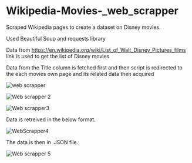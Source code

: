 # Wikipedia-Movies-_web_scrapper

Scraped Wikipedia pages to create a dataset on Disney movies.

Used Beautiful Soup and requests library

Data from https://en.wikipedia.org/wiki/List_of_Walt_Disney_Pictures_films link is used to get the list of Disney movies  

Data from the Title column is fetched first and then script is redirected to the each movies own page and its related data then acquired

![web scrapper](https://user-images.githubusercontent.com/56105570/211665703-ec8d8dea-e28e-49d9-bb02-8ba96e27a729.PNG)

![Web scrapper 2](https://user-images.githubusercontent.com/56105570/211666460-931f2041-6cb2-46c3-b55e-4f8382a3d2c9.PNG)

![Web scrapper3](https://user-images.githubusercontent.com/56105570/211666495-43327738-bd27-46b3-bb1c-771421278b64.PNG)

Data is retreived in the below format.

![WebScrapper4](https://user-images.githubusercontent.com/56105570/211666992-e35bb376-b4e8-4160-9c62-145f9a6196a0.PNG)

The data is then in .JSON file.

![Web scrapper 5](https://user-images.githubusercontent.com/56105570/212447077-000172b0-8fd3-440d-9dae-6b5270a9846c.PNG)

